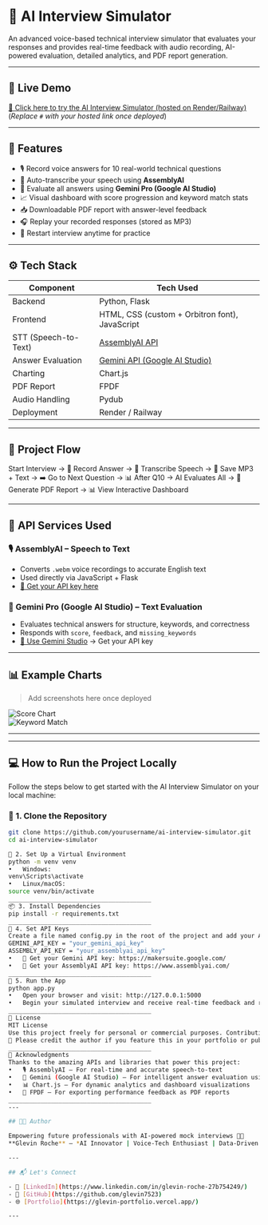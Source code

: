 # 🤖 AI Interview Simulator

An advanced voice-based technical interview simulator that evaluates your responses and provides real-time feedback with audio recording, AI-powered evaluation, detailed analytics, and PDF report generation.

---

## 🚀 Live Demo

[🔗 Click here to try the AI Interview Simulator (hosted on Render/Railway)](#)  
(*Replace `#` with your hosted link once deployed*)

---

## 🧠 Features

- 🎙️ Record voice answers for 10 real-world technical questions  
- 🧾 Auto-transcribe your speech using **AssemblyAI**  
- 🤖 Evaluate all answers using **Gemini Pro (Google AI Studio)**  
- 📈 Visual dashboard with score progression and keyword match stats  
- 📥 Downloadable PDF report with answer-level feedback  
- 🎧 Replay your recorded responses (stored as MP3)  
- 🔁 Restart interview anytime for practice  

---

## ⚙️ Tech Stack

| Component       | Tech Used |
|----------------|-----------|
| Backend         | Python, Flask |
| Frontend        | HTML, CSS (custom + Orbitron font), JavaScript |
| STT (Speech-to-Text) | [AssemblyAI API](https://www.assemblyai.com/) |
| Answer Evaluation | [Gemini API (Google AI Studio)](https://makersuite.google.com/) |
| Charting        | Chart.js |
| PDF Report      | FPDF |
| Audio Handling  | Pydub |
| Deployment      | Render / Railway |

---

## 🔄 Project Flow

Start Interview →
🎤 Record Answer →
📝 Transcribe Speech →
💾 Save MP3 + Text →
➡️ Go to Next Question →
📊 After Q10 → AI Evaluates All →
📄 Generate PDF Report →
📊 View Interactive Dashboard

---

## 🔐 API Services Used

### 🎙️ AssemblyAI – Speech to Text  
- Converts `.webm` voice recordings to accurate English text  
- Used directly via JavaScript + Flask  
- [📌 Get your API key here](https://www.assemblyai.com)

### 🤖 Gemini Pro (Google AI Studio) – Text Evaluation  
- Evaluates technical answers for structure, keywords, and correctness  
- Responds with `score`, `feedback`, and `missing_keywords`  
- [📌 Use Gemini Studio](https://makersuite.google.com/) → Get your API key

---

## 📊 Example Charts

> Add screenshots here once deployed

![Score Chart](screenshots/score_chart.png)  
![Keyword Match](screenshots/keyword_match.png)

---

---

## 💻 How to Run the Project Locally

Follow the steps below to get started with the AI Interview Simulator on your local machine:

### 🔁 1. Clone the Repository

```bash
git clone https://github.com/yourusername/ai-interview-simulator.git
cd ai-interview-simulator

🧪 2. Set Up a Virtual Environment
python -m venv venv
•	Windows:
venv\Scripts\activate
•	Linux/macOS:
source venv/bin/activate
________________________________________
📦 3. Install Dependencies
pip install -r requirements.txt
________________________________________
🔐 4. Set API Keys
Create a file named config.py in the root of the project and add your API keys:
GEMINI_API_KEY = "your_gemini_api_key"
ASSEMBLY_API_KEY = "your_assemblyai_api_key"
•	🔗 Get your Gemini API key: https://makersuite.google.com/
•	🔗 Get your AssemblyAI API key: https://www.assemblyai.com/
________________________________________
🚀 5. Run the App
python app.py
•	Open your browser and visit: http://127.0.0.1:5000
•	Begin your simulated interview and receive real-time feedback and reports!
________________________________________
📄 License
MIT License
Use this project freely for personal or commercial purposes. Contributions and credits are always welcome!
🙏 Please credit the author if you feature this in your portfolio or public demo.
________________________________________
🙌 Acknowledgments
Thanks to the amazing APIs and libraries that power this project:
•	🎙️ AssemblyAI – For real-time and accurate speech-to-text
•	🤖 Gemini (Google AI Studio) – For intelligent answer evaluation using NLP
•	📊 Chart.js – For dynamic analytics and dashboard visualizations
•	🧾 FPDF – For exporting performance feedback as PDF reports
________________________________________
---

## 👨‍💻 Author

Empowering future professionals with AI-powered mock interviews 🧠🎤  
**Glevin Roche** – *AI Innovator | Voice-Tech Enthusiast | Data-Driven Problem Solver*

---

## 📬 Let's Connect

- 🔗 [LinkedIn](https://www.linkedin.com/in/glevin-roche-27b754249/)
- 🔗 [GitHub](https://github.com/glevin7523)
- 🌐 [Portfolio](https://glevin-portfolio.vercel.app/)

---

